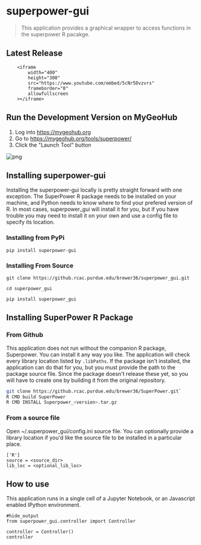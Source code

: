 
# superpower-gui
> This application provides a graphical wrapper to access functions in the superpower R pacakge.


## Latest Release



        <iframe
            width="400"
            height="300"
            src="https://www.youtube.com/embed/5cNr5Dvzvrs"
            frameborder="0"
            allowfullscreen
        ></iframe>
        


## Run the Development Version on MyGeoHub

1. Log into https://mygeohub.org
2. Go to https://mygeohub.org/tools/superpower/
3. Click the "Launch Tool" button


![png](docs/images/output_4_0.png)


## Installing superpower-gui

Installing the superpower-gui locally is pretty straight forward with one exception. The SuperPower R package needs to be installed on your machine, and Python needs to know where to find your prefered version of R. In most cases, superpower_gui will install it for you, but if you have trouble you may need to install it on your own and use a config file to specify its location.

### Installing from PyPi

`pip install superpower-gui`

### Installing From Source

`git clone https://github.rcac.purdue.edu/brewer36/superpower_gui.git`

`cd superpower_gui`

`pip install superpower_gui`

## Installing SuperPower R Package

### From Github

This application does not run without the companion R package, Superpower. You can install it any way you like. The application will check every library location listed by `.libPaths`. If the package isn't installed, the application can do that for you, but you must provide the path to the package source file. Since the package doesn't release these yet, so you will have to create one by building it from the original repository.

```bash
git clone https://github.rcac.purdue.edu/brewer36/SuperPower.git`
R CMD build SuperPower
R CMD INSTALL Superpower_<version>.tar.gz
```

### From a source file

Open ~/.superpower_gui/config.ini source file. You can optionally provide a library location if you'd like the source file to be installed in a particular place.

```
['R']
source = <source_dir>
lib_loc = <optional_lib_loc>
```

## How to use

This application runs in a single cell of a Jupyter Notebook, or an Javascript enabled IPython environment.

```
#hide_output
from superpower_gui.controller import Controller

controller = Controller()
controller
```
